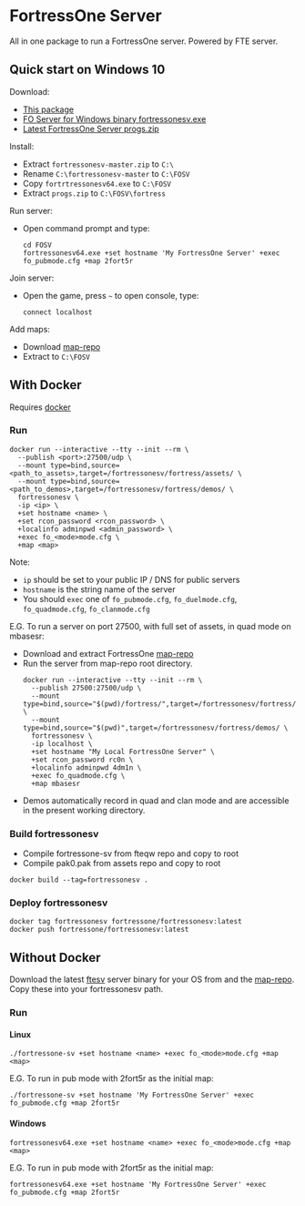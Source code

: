 # FortressOne Server

All in one package to run a FortressOne server. Powered by FTE server.


## Quick start on Windows 10

Download:
  - [This package](https://github.com/FortressOne/fortressonesv/archive/master.zip)
  - [FO Server for Windows binary fortressonesv.exe](https://github.com/FortressOne/fteqw-code/releases/latest/)
  - [Latest FortressOne Server progs.zip](https://github.com/FortressOne/server-qwprogs/releases/latest/)

Install:
  - Extract `fortressonesv-master.zip` to `C:\`
  - Rename `C:\fortressonesv-master` to `C:\FOSV`
  - Copy `fortrtressonesv64.exe` to `C:\FOSV`
  - Extract `progs.zip` to `C:\FOSV\fortress`

Run server:
  - Open command prompt and type:
      ```
      cd FOSV
      fortressonesv64.exe +set hostname 'My FortressOne Server' +exec fo_pubmode.cfg +map 2fort5r
      ```

Join server:
  - Open the game, press `~` to open console, type:
      ```
      connect localhost
      ```

Add maps:
  - Download [map-repo](https://github.com/FortressOne/map-repo/archive/master.zip)
  - Extract to `C:\FOSV`


## With Docker

Requires [docker](https://docs.docker.com/install/)


### Run

```
docker run --interactive --tty --init --rm \
  --publish <port>:27500/udp \
  --mount type=bind,source=<path_to_assets>,target=/fortressonesv/fortress/assets/ \
  --mount type=bind,source=<path_to_demos>,target=/fortressonesv/fortress/demos/ \
  fortressonesv \
  -ip <ip> \
  +set hostname <name> \
  +set rcon_password <rcon_password> \
  +localinfo adminpwd <admin_password> \
  +exec fo_<mode>mode.cfg \
  +map <map>
```

Note:
- `ip` should be set to your public IP / DNS for public servers
- `hostname` is the string name of the server
- You should `exec` one of `fo_pubmode.cfg`, `fo_duelmode.cfg`,
  `fo_quadmode.cfg`, `fo_clanmode.cfg`

E.G. To run a server on port 27500, with full set of assets, in quad mode on mbasesr:

- Download and extract FortressOne [map-repo](https://github.com/FortressOne/map-repo/releases/latest/download/map-repo.zip)
- Run the server from map-repo root directory.
    ```
    docker run --interactive --tty --init --rm \
      --publish 27500:27500/udp \
      --mount type=bind,source="$(pwd)/fortress/",target=/fortressonesv/fortress/assets/ \
      --mount type=bind,source="$(pwd)",target=/fortressonesv/fortress/demos/ \
      fortressonesv \
      -ip localhost \
      +set hostname "My Local FortressOne Server" \
      +set rcon_password rc0n \
      +localinfo adminpwd 4dm1n \
      +exec fo_quadmode.cfg \
      +map mbasesr
    ```
- Demos automatically record in quad and clan mode and are accessible in the present working directory.


### Build fortressonesv

- Compile fortressone-sv from fteqw repo and copy to root
- Compile pak0.pak from assets repo and copy to root

```
docker build --tag=fortressonesv .
```


### Deploy fortressonesv

```
docker tag fortressonesv fortressone/fortressonesv:latest
docker push fortressone/fortressonesv:latest
```


## Without Docker

Download the latest [ftesv](http://fte.triptohell.info) server binary for your OS from  and the [map-repo](https://github.com/FortressOne/map-repo). Copy these into your fortressonesv path.


### Run

#### Linux

```
./fortressone-sv +set hostname <name> +exec fo_<mode>mode.cfg +map <map>
```

E.G. To run in pub mode with 2fort5r as the initial map:

```
./fortressone-sv +set hostname 'My FortressOne Server' +exec fo_pubmode.cfg +map 2fort5r
```

#### Windows

```
fortressonesv64.exe +set hostname <name> +exec fo_<mode>mode.cfg +map <map>
```

E.G. To run in pub mode with 2fort5r as the initial map:

```
fortressonesv64.exe +set hostname 'My FortressOne Server' +exec fo_pubmode.cfg +map 2fort5r
```
